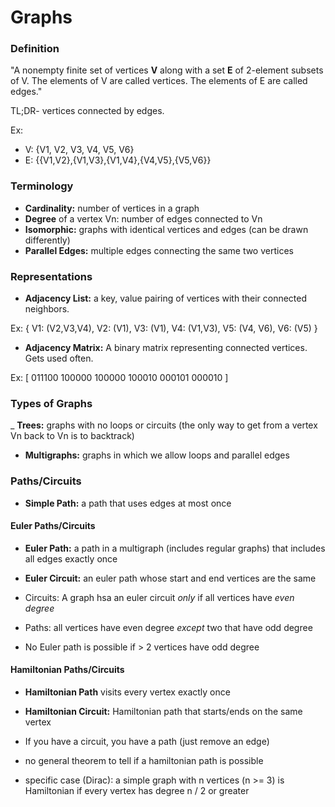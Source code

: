 # Graphs

### Definition

"A nonempty finite set of vertices **V** along with a set **E** of 2-element subsets of V. The elements of V are called vertices. The elements of E are called edges."

TL;DR- vertices connected by edges.

Ex:
- V: {V1, V2, V3, V4, V5, V6}
- E: {{V1,V2},{V1,V3},{V1,V4},{V4,V5},{V5,V6}}

### Terminology

- **Cardinality:** number of vertices in a graph
- **Degree** of a vertex Vn: number of edges connected to Vn
- **Isomorphic:** graphs with identical vertices and edges (can be drawn differently)
- **Parallel Edges:** multiple edges connecting the same two vertices



### Representations

- **Adjacency List:** a key, value pairing of vertices with their connected neighbors.

Ex: {
  V1: (V2,V3,V4),
  V2: (V1),
  V3: (V1),
  V4: (V1,V3),
  V5: (V4, V6),
  V6: (V5)
}

- **Adjacency Matrix:** A binary matrix representing connected vertices. Gets used often.

Ex: 
[
  011100
  100000
  100000
  100010
  000101
  000010
] 

### Types of Graphs

_ **Trees:** graphs with no loops or circuits (the only way to get from a vertex Vn back to Vn is to backtrack)
- **Multigraphs:** graphs in which we allow loops and parallel edges

### Paths/Circuits
- **Simple Path:** a path that uses edges at most once

#### Euler Paths/Circuits
- **Euler Path:** a path in a multigraph (includes regular graphs) that includes all edges exactly once
- **Euler Circuit:** an euler path whose start and end vertices are the same

- Circuits: A graph hsa an euler circuit *only* if all vertices have *even degree*
- Paths: all vertices have even degree *except* two that have odd degree
- No Euler path is possible if > 2 vertices have odd degree

#### Hamiltonian Paths/Circuits
- **Hamiltonian Path** visits every vertex exactly once
- **Hamiltonian Circuit:** Hamiltonian path that starts/ends on the same vertex 

- If you have a circuit, you have a path (just remove an edge)
- no general theorem to tell if a hamiltonian path is possible
- specific case (Dirac): a simple graph with n vertices (n >= 3) is Hamiltonian if every vertex has degree n / 2 or greater
